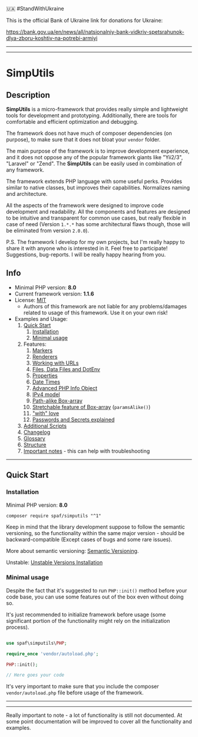 :ukraine: #StandWithUkraine

This is the official Bank of Ukraine link for donations for Ukraine:

https://bank.gov.ua/en/news/all/natsionalniy-bank-vidkriv-spetsrahunok-dlya-zboru-koshtiv-na-potrebi-armiyi

-----

-----

# SimpUtils

## Description

**SimpUtils** is a micro-framework that provides really simple and lightweight tools
for development and prototyping. Additionally, there are tools for comfortable and efficient
optimization and debugging.

The framework does not have much of composer dependencies (on purpose), to make sure that
it does not bloat your `vendor` folder.

The main purpose of the framework is to improve development experience, and it does not oppose
any of the popular framework giants like "Yii2/3", "Laravel" or "Zend". The **SimpUtils**
can be easily used in combination of any framework.


The framework extends PHP language with some useful perks. Provides similar to native classes,
but improves their capabilities. Normalizes naming and architecture.

All the aspects of the framework were designed to improve code development and readability.
All the components and features are designed to be intuitive and transparent for common use cases,
but really flexible in case of need (Version `1.*.*` has some architectural flaws though,
those will be eliminated from version `2.0.0`).

P.S. The framework I develop for my own projects, but I'm really happy to share it with
anyone who is interested in it. Feel free to participate! Suggestions, bug-reports.
I will be really happy hearing from you.



## Info

 * Minimal PHP version: **8.0**
 * Current framework version: **1.1.6**
 * License: [MIT](LICENSE)
   * Authors of this framework are not liable for any problems/damages related to usage 
     of this framework. Use it on your own risk!
 * Examples and Usage:
   1. [Quick Start](#Quick-Start)
      1. [Installation](#installation)
      2. [Minimal usage](#Minimal-usage)
   2. Features:
      1. [Markers](docs/features/markers.md)
      2. [Renderers](docs/features/renderers.md)
      3. [Working with URLs](docs/features/urls.md)
      4. [Files, Data Files and DotEnv](docs/features/files.md)
      5. [Properties](docs/features/properties.md)
      6. [Date Times](docs/features/date-times.md)
      7. [Advanced PHP Info Object](docs/features/phpinfo.md)
      8. [IPv4 model](docs/features/ip-models.md)
      9. [Path-alike Box-array](docs/features/boxes.md#Path-alike-Box-array)
      10. [Stretchable feature of Box-array](docs/features/boxes.md#Stretchable-feature-of-Box-array) (`paramsAlike()`)
      11. ["with" love](docs/features/with-love.md)
      12. [Passwords and Secrets explained](docs/passwords-and-secrets.md)
   3. [Additional Scripts](docs/additional-scripts.md)
   4. [Changelog](docs/changelog.md)
   4. [Glossary](docs/glossary.md)
   5. [Structure](docs/structure.md)
   6. [Important notes](docs/notes.md) - this can help with troubleshooting

-----

## Quick Start

### Installation

Minimal PHP version: **8.0**

```shell
composer require spaf/simputils "^1"
```

Keep in mind that the library development suppose to follow the semantic versioning,
so the functionality within the same major version - should be backward-compatible (Except
cases of bugs and some rare issues).

More about semantic versioning: [Semantic Versioning](https://semver.org).

Unstable: [Unstable Versions Installation](docs/unstable-installation.md)

### Minimal usage

Despite the fact that it's suggested to run `PHP::init()` method before your code base,
you can use some features out of the box even without doing so.

It's just recommended to initialize framework before usage (some significant portion
of the functionality might rely on the initialization process).

```php

use spaf\simputils\PHP;

require_once 'vendor/autoload.php';

PHP::init();

// Here goes your code

```

It's very important to make sure that you include the composer `vendor/autoload.php` file
before usage of the framework.

-----

----

Really important to note - a lot of functionality is still not documented.
At some point documentation will be improved to cover all the functionality and examples.
